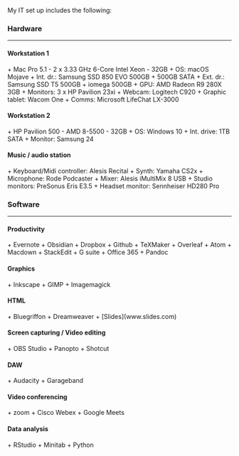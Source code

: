 
My IT set up includes the following:

<h3>Hardware</h3>
<hr />

<h4>Workstation 1</h4>
+ Mac Pro 5.1 - 2 x 3.33 GHz 6-Core Intel Xeon - 32GB
+ OS: macOS Mojave
+ Int. dr.: Samsung SSD 850 EVO 500GB + 500GB SATA 
+ Ext. dr.: Samsung SSD T5 500GB + iomega 500GB
+ GPU: AMD Radeon R9 280X 3GB
+ Monitors: 3 x HP Pavilion 23xi
+ Webcam: Logitech C920
+ Graphic tablet: Wacom One
+ Comms: Microsoft LifeChat LX-3000

<h4> Workstation 2</h4>
+ HP Pavilion 500 - AMD 8-5500 - 32GB 
+ OS: Windows 10
+ Int. drive: 1TB SATA
+ Monitor: Samsung 24

<h4>Music / audio station</h4>
+ Keyboard/Midi controller: Alesis Recital
+ Synth: Yamaha CS2x
+ Microphone: Rode Podcaster
+ Mixer: Alesis iMultiMix 8 USB
+ Studio monitors: PreSonus Eris E3.5
+ Headset monitor: Sennheiser HD280 Pro

<h3>Software</h3>
<hr />
<h4>Productivity</h4>
  + Evernote
  + Obsidian
  + Dropbox
  + Github
  + TeXMaker
  + Overleaf
  + Atom
  + Macdown
  + StackEdit
  + G suite
  + Office 365
  + Pandoc
<h4>Graphics</h4>
  + Inkscape
  + GIMP
  + Imagemagick
<h4>HTML</h4> 
  + Bluegriffon
  + Dreamweaver
  + [Slides](www.slides.com)
<h4>Screen capturing / Video editing</h4>
  + OBS Studio
  + Panopto
  + Shotcut
<h4>DAW</h4>
  + Audacity
  + Garageband
<h4>Video conferencing</h4>
  + zoom
  + Cisco Webex
  + Google Meets
<h4>Data analysis</h4>
  + RStudio
  + Minitab
  + Python
